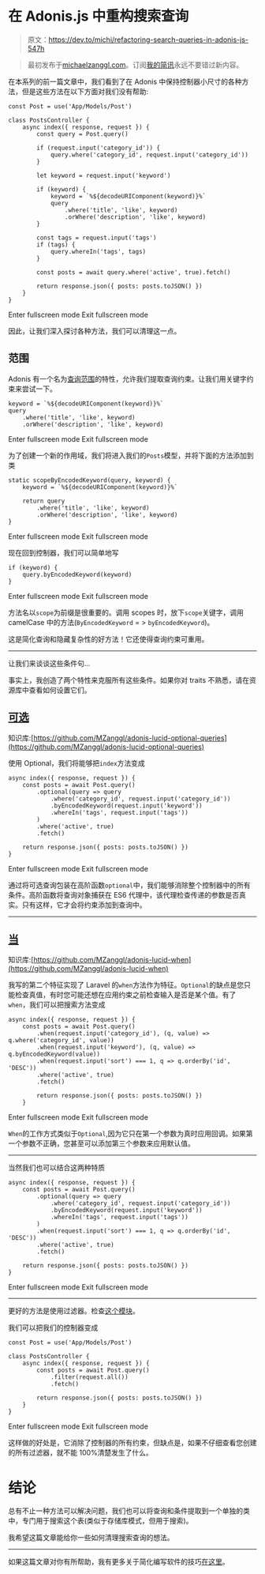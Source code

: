 # 在 Adonis.js 中重构搜索查询

> 原文：<https://dev.to/michi/refactoring-search-queries-in-adonis-js-547h>

> 最初发布于[michaelzanggl.com](https://michaelzanggl.com/articles/refactoring-search-queries-in-adonisjs)。订阅[我的简讯](https://michaelzanggl.com/)永远不要错过新内容。

在本系列的前一篇文章中，我们看到了在 Adonis 中保持控制器小尺寸的各种方法，但是这些方法在以下方面对我们没有帮助:

```
const Post = use('App/Models/Post')

class PostsController {
    async index({ response, request }) {    
        const query = Post.query()

        if (request.input('category_id')) {
            query.where('category_id', request.input('category_id'))
        }

        let keyword = request.input('keyword')

        if (keyword) {
            keyword = `%${decodeURIComponent(keyword)}%`
            query
                .where('title', 'like', keyword)
                .orWhere('description', 'like', keyword)
        }

        const tags = request.input('tags')
        if (tags) {
            query.whereIn('tags', tags)
        }

        const posts = await query.where('active', true).fetch()

        return response.json({ posts: posts.toJSON() })
    }
} 
```

Enter fullscreen mode Exit fullscreen mode

因此，让我们深入探讨各种方法，我们可以清理这一点。

## 范围

Adonis 有一个名为[查询范围](https://adonisjs.com/docs/4.1/lucid#_query_scopes)的特性，允许我们提取查询约束。让我们用关键字约束来尝试一下。

```
keyword = `%${decodeURIComponent(keyword)}%`
query
    .where('title', 'like', keyword)
    .orWhere('description', 'like', keyword) 
```

Enter fullscreen mode Exit fullscreen mode

为了创建一个新的作用域，我们将进入我们的`Posts`模型，并将下面的方法添加到类

```
static scopeByEncodedKeyword(query, keyword) {
    keyword = `%${decodeURIComponent(keyword)}%`

    return query
        .where('title', 'like', keyword)
        .orWhere('description', 'like', keyword)
} 
```

Enter fullscreen mode Exit fullscreen mode

现在回到控制器，我们可以简单地写

```
if (keyword) {
    query.byEncodedKeyword(keyword)
} 
```

Enter fullscreen mode Exit fullscreen mode

方法名以`scope`为前缀是很重要的。调用 scopes 时，放下`scope`关键字，调用 camelCase 中的方法(`ByEncodedKeyword` = > `byEncodedKeyword`)。

这是简化查询和隐藏复杂性的好方法！它还使得查询约束可重用。

* * *

让我们来谈谈这些条件句...

事实上，我创造了两个特性来克服所有这些条件。如果你对 traits 不熟悉，请在资源库中查看如何设置它们。

## [可选](https://github.com/MZanggl/adonis-lucid-optional-queries)

知识库:[https://github.com/MZanggl/adonis-lucid-optional-queries](https://github.com/MZanggl/adonis-lucid-optional-queries)

使用 Optional，我们将能够把`index`方法变成

```
async index({ response, request }) {    
    const posts = await Post.query()
        .optional(query => query
            .where('category_id', request.input('category_id'))
            .byEncodedKeyword(request.input('keyword'))
            .whereIn('tags', request.input('tags'))
        )
        .where('active', true)
        .fetch()

    return response.json({ posts: posts.toJSON() })
} 
```

Enter fullscreen mode Exit fullscreen mode

通过将可选查询包装在高阶函数`optional`中，我们能够消除整个控制器中的所有条件。高阶函数将查询对象捕获在 ES6 代理中，该代理检查传递的参数是否真实。只有这样，它才会将约束添加到查询中。

* * *

## [当](https://github.com/MZanggl/adonis-lucid-when)

知识库:[https://github.com/MZanggl/adonis-lucid-when](https://github.com/MZanggl/adonis-lucid-when)

我写的第二个特征实现了 Laravel 的`when`方法作为特征。`Optional`的缺点是您只能检查真值，有时您可能还想在应用约束之前检查输入是否是某个值。有了`when`，我们可以把搜索方法变成

```
async index({ response, request }) {    
    const posts = await Post.query()
        .when(request.input('category_id'), (q, value) => q.where('category_id', value))
        .when(request.input('keyword'), (q, value) => q.byEncodedKeyword(value))
        .when(request.input('sort') === 1, q => q.orderBy('id', 'DESC'))
        .where('active', true)
        .fetch()

        return response.json({ posts: posts.toJSON() })
    } 
```

Enter fullscreen mode Exit fullscreen mode

`When`的工作方式类似于`Optional`,因为它只在第一个参数为真时应用回调。如果第一个参数不正确，您甚至可以添加第三个参数来应用默认值。

* * *

当然我们也可以结合这两种特质

```
async index({ response, request }) {    
    const posts = await Post.query()
        .optional(query => query
            .where('category_id', request.input('category_id'))
            .byEncodedKeyword(request.input('keyword'))
            .whereIn('tags', request.input('tags'))
        )
        .when(request.input('sort') === 1, q => q.orderBy('id', 'DESC'))
        .where('active', true)
        .fetch()

    return response.json({ posts: posts.toJSON() })
} 
```

Enter fullscreen mode Exit fullscreen mode

* * *

更好的方法是使用过滤器。检查[这个模块](https://www.npmjs.com/package/adonis-lucid-filter)。

我们可以把我们的控制器变成

```
const Post = use('App/Models/Post')

class PostsController {
    async index({ response, request }) {
        const posts = await Post.query()
            .filter(request.all())
            .fetch()

        return response.json({ posts: posts.toJSON() })
    }
} 
```

Enter fullscreen mode Exit fullscreen mode

这样做的好处是，它消除了控制器的所有约束，但缺点是，如果不仔细查看您创建的所有过滤器，就不能 100%清楚发生了什么。

# 结论

总有不止一种方法可以解决问题，我们也可以将查询和条件提取到一个单独的类中，专门用于搜索这个表(类似于存储库模式，但用于搜索)。

我希望这篇文章能给你一些如何清理搜索查询的想法。

* * *

如果这篇文章对你有所帮助，我有更多关于简化编写软件的技巧[在这里](https://michaelzanggl.gumroad.com/l/intent-driven-development)。